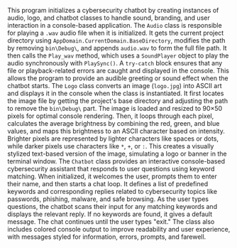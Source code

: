 This program initializes a cybersecurity chatbot by creating instances of audio, logo, and chatbot classes to handle sound, branding, and user interaction in a console-based application.
The `Audio` class is responsible for playing a `.wav` audio file when it is initialized. It gets the current project directory using `AppDomain.CurrentDomain.BaseDirectory`, modifies the path by removing `bin\Debug\`, and appends `audio.wav` to form the full file path. It then calls the `Play_wav` method, which uses a `SoundPlayer` object to play the audio synchronously with `PlaySync()`. A `try-catch` block ensures that any file or playback-related errors are caught and displayed in the console. This allows the program to provide an audible greeting or sound effect when the chatbot starts.
The `Logo` class converts an image (`logo.jpg`) into ASCII art and displays it in the console when the class is instantiated. It first locates the image file by getting the project's base directory and adjusting the path to remove the `bin\Debug\` part. The image is loaded and resized to 90×50 pixels for optimal console rendering. Then, it loops through each pixel, calculates the average brightness by combining the red, green, and blue values, and maps this brightness to an ASCII character based on intensity. Brighter pixels are represented by lighter characters like spaces or dots, while darker pixels use characters like `*`, `+`, or `:`. This creates a visually stylized text-based version of the image, simulating a logo or banner in the terminal window.
The `Chatbot` class provides an interactive console-based cybersecurity assistant that responds to user questions using keyword matching. When initialized, it welcomes the user, prompts them to enter their name, and then starts a chat loop. It defines a list of predefined keywords and corresponding replies related to cybersecurity topics like passwords, phishing, malware, and safe browsing. As the user types questions, the chatbot scans their input for any matching keywords and displays the relevant reply. If no keywords are found, it gives a default message. The chat continues until the user types "exit." The class also includes colored console output to improve readability and user experience, with messages styled for information, errors, prompts, and farewell.
